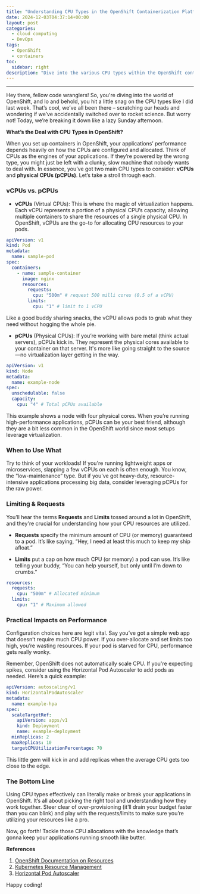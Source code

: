 ```yaml
---
title: "Understanding CPU Types in the OpenShift Containerization Platform"
date: 2024-12-03T04:37:14+00:00
layout: post
categories:
  - cloud computing
  - DevOps
tags:
  - OpenShift
  - containers
toc:
  sidebar: right
description: "Dive into the various CPU types within the OpenShift containerization platform, exploring their key differences and practical implications for your applications."
---
```

---

Hey there, fellow code wranglers! So, you're diving into the world of OpenShift, and lo and behold, you hit a little snag on the CPU types like I did last week. That’s cool, we’ve all been there – scratching our heads and wondering if we’ve accidentally switched over to rocket science. But worry not! Today, we’re breaking it down like a lazy Sunday afternoon.

**What’s the Deal with CPU Types in OpenShift?**

When you set up containers in OpenShift, your applications’ performance depends heavily on how the CPUs are configured and allocated. Think of CPUs as the engines of your applications. If they’re powered by the wrong type, you might just be left with a clunky, slow machine that nobody wants to deal with. In essence, you’ve got two main CPU types to consider: **vCPUs** and **physical CPUs (pCPUs)**. Let’s take a stroll through each.

### vCPUs vs. pCPUs

- **vCPUs** (Virtual CPUs): This is where the magic of virtualization happens. Each vCPU represents a portion of a physical CPU’s capacity, allowing multiple containers to share the resources of a single physical CPU. In OpenShift, vCPUs are the go-to for allocating CPU resources to your pods. 

```yaml
apiVersion: v1
kind: Pod
metadata:
  name: sample-pod
spec:
  containers:
    - name: sample-container
      image: nginx
      resources:
        requests:
          cpu: "500m" # request 500 milli cores (0.5 of a vCPU)
        limits:
          cpu: "1" # limit to 1 vCPU
```

Like a good buddy sharing snacks, the vCPU allows pods to grab what they need without hogging the whole pie. 

- **pCPUs** (Physical CPUs): If you’re working with bare metal (think actual servers), pCPUs kick in. They represent the physical cores available to your container on that server. It's more like going straight to the source—no virtualization layer getting in the way.

```yaml
apiVersion: v1
kind: Node
metadata:
  name: example-node
spec:
  unschedulable: false
  capacity:
    cpu: "4" # Total pCPUs available
```

This example shows a node with four physical cores. When you’re running high-performance applications, pCPUs can be your best friend, although they are a bit less common in the OpenShift world since most setups leverage virtualization.

### When to Use What

Try to think of your workloads! If you're running lightweight apps or microservices, slapping a few vCPUs on each is often enough. You know, the “low-maintenance” type. But if you've got heavy-duty, resource-intensive applications processing big data, consider leveraging pCPUs for the raw power.

### Limiting & Requests

You’ll hear the terms **Requests** and **Limits** tossed around a lot in OpenShift, and they're crucial for understanding how your CPU resources are utilized. 

- **Requests** specify the minimum amount of CPU (or memory) guaranteed to a pod. It’s like saying, “Hey, I need at least this much to keep my ship afloat.”
  
- **Limits** put a cap on how much CPU (or memory) a pod can use. It’s like telling your buddy, “You can help yourself, but only until I’m down to crumbs.”

```yaml
resources:
  requests:
    cpu: "500m" # Allocated minimum
  limits:
    cpu: "1" # Maximum allowed
```

### Practical Impacts on Performance

Configuration choices here are legit vital. Say you’ve got a simple web app that doesn’t require much CPU power. If you over-allocate and set limits too high, you’re wasting resources. If your pod is starved for CPU, performance gets really wonky.

Remember, OpenShift does not automatically scale CPU. If you're expecting spikes, consider using the Horizontal Pod Autoscaler to add pods as needed. Here’s a quick example:

```yaml
apiVersion: autoscaling/v1
kind: HorizontalPodAutoscaler
metadata:
  name: example-hpa
spec:
  scaleTargetRef:
    apiVersion: apps/v1
    kind: Deployment
    name: example-deployment
  minReplicas: 2
  maxReplicas: 10
  targetCPUUtilizationPercentage: 70
```

This little gem will kick in and add replicas when the average CPU gets too close to the edge. 

### The Bottom Line

Using CPU types effectively can literally make or break your applications in OpenShift. It’s all about picking the right tool and understanding how they work together. Steer clear of over-provisioning (it’ll drain your budget faster than you can blink) and play with the requests/limits to make sure you’re utilizing your resources like a pro.

Now, go forth! Tackle those CPU allocations with the knowledge that’s gonna keep your applications running smooth like butter. 

**References**

1. [OpenShift Documentation on Resources](https://docs.openshift.com/container-platform/latest/nodes/nodes.html#about-nodes_cpu_res)
2. [Kubernetes Resource Management](https://kubernetes.io/docs/concepts/configuration/manage-resources-containers/)
3. [Horizontal Pod Autoscaler](https://kubernetes.io/docs/tasks/run-application/horizontal-pod-autoscale/) 

Happy coding!